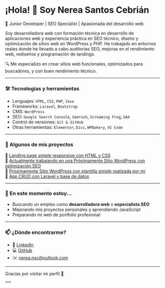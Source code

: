 
# ¡Hola! 👋 Soy Nerea Santos Cebrián

🎯 Junior Developer | SEO Specialist | Apasionada del desarrollo web

Soy desarrolladora web con formación técnica en desarrollo de aplicaciones web y experiencia práctica en SEO técnico, diseño y optimización de sitios web en WordPress y PHP. He trabajado en entornos reales donde he llevado a cabo auditorías SEO, mejoras en el rendimiento web, rediseños y programación de landings.  

🔍 Me especializo en crear sitios web funcionales, optimizados para buscadores, y con buen rendimiento técnico.  

---

### 🛠️ Tecnologías y herramientas

- Lenguajes: `HTML`, `CSS`, `PHP`, `Java`
- Frameworks: `Laravel`, `Bootstrap`
- CMS: `WordPress`
- SEO: `Google Search Console`, `Semrush`, `Screaming Frog`, `GA4`
- Control de versiones: `Git & GitHub`
- Otras herramientas: `Elementor`, `Divi`, `WPBakery`, `VS Code`

---

### 📂 Algunos de mis proyectos

🔸 [Landing page simple responsive con HTML y CSS](https://github.com/NereaNSC/Cursos_Udemy/tree/main/Desarrollador_Web%20_Completo_Juan_Pablo_de_la_Torre_Valdez/1--WebFreelancer_HTML_CSS)  
🔸 [Actualmente trabajando en una Próximamente Sitio WordPress con optimización SEO](https://xn--mundobaos-r6a.es/)  
🔸 [Próximamente Sitio WordPress con plantilla simple realizada por mi](#)  
🔸 [App CRUD con Laravel y base de datos](https://github.com/NereaNSC/HamburgueseriaUE/)  
<!--🔸 [Auditoría SEO completa en PDF](#)-->


---

### 🌱 En este momento estoy...

- Buscando un empleo como **desarrolladora web** o **especialista SEO**
- Mejorando mis proyectos personales y aprendiendo JavaScript
- Preparando mi web de portfolio profesional

---

### 📫 ¿Dónde encontrarme?

- 💼 [LinkedIn](https://www.linkedin.com/in/nerea-santos-cebrián-8a54b7325)
- 💻 [GitHub](https://github.com/NereaNSC)
- ✉️ nerea.nsc@outlook.com

---
<!--
### 📫 Certificaciones o cursos Realizados



---
-->
Gracias por visitar mi perfil 🙌  

"""

<!--
**NereaNSC/NereaNSC** is a ✨ _special_ ✨ repository because its `README.md` (this file) appears on your GitHub profile.

Here are some ideas to get you started:

- 🔭 I’m currently working on ...
- 🌱 I’m currently learning ...
- 👯 I’m looking to collaborate on ...
- 🤔 I’m looking for help with ...
- 💬 Ask me about ...
- 📫 How to reach me: ...
- 😄 Pronouns: ...
- ⚡ Fun fact: ...
-->
